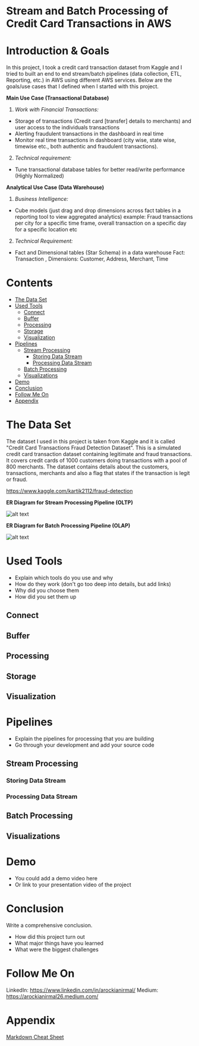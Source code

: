 
# Stream and Batch Processing of Credit Card Transactions in AWS

# Introduction & Goals
In this project, I took a credit card transaction dataset from Kaggle and I tried to built an end to end stream/batch pipelines (data collection, ETL, Reporting, etc.) in AWS using different AWS services. Below are the goals/use cases that I defined when I started with this project.

**Main Use Case (Transactional Database)**

1. *Work with Financial Transactions:*
- Storage of transactions (Credit card [transfer] details to merchants) and user access to the individuals transactions
- Alerting fraudulent transactions in the dashboard in real time
- Monitor real time transactions in dashboard (city wise, state wise, timewise etc., both authentic and fraudulent transactions).

2. *Technical requirement:*
- Tune transactional database tables for better read/write performance (Highly Normalized)


**Analytical Use Case (Data Warehouse)**

1. *Business Intelligence:*
- Cube models (just drag and drop dimensions across fact tables in a reporting tool to view aggregated analytics) example: Fraud transactions per city for a specific time frame, overall transaction on a specific day for a specific location etc

2. *Technical Requirement:*
- Fact and Dimensional tables (Star Schema) in a data warehouse
Fact: Transaction , Dimensions: Customer, Address, Merchant, Time

# Contents

- [The Data Set](#the-data-set)
- [Used Tools](#used-tools)
  - [Connect](#connect)
  - [Buffer](#buffer)
  - [Processing](#processing)
  - [Storage](#storage)
  - [Visualization](#visualization)
- [Pipelines](#pipelines)
  - [Stream Processing](#stream-processing)
    - [Storing Data Stream](#storing-data-stream)
    - [Processing Data Stream](#processing-data-stream)
  - [Batch Processing](#batch-processing)
  - [Visualizations](#visualizations)
- [Demo](#demo)
- [Conclusion](#conclusion)
- [Follow Me On](#follow-me-on)
- [Appendix](#appendix)


# The Data Set
The dataset I used in this project is taken from Kaggle and it is called "Credit Card Transactions Fraud Detection Dataset". This is a simulated credit card transaction dataset containing legitimate and fraud transactions. It covers credit cards of 1000 customers doing transactions with a pool of 800 merchants. The dataset contains details about the customers, transactions, merchants and also a flag that states if the transaction is legit or fraud.

https://www.kaggle.com/kartik2112/fraud-detection

**ER Diagram for Stream Processing Pipeline (OLTP)**

![alt text](https://miro.medium.com/max/3005/1*nnjxMRTXv78gbnQNOtlL9A.jpeg)


**ER Diagram for Batch Processing Pipeline (OLAP)**

![alt text](https://miro.medium.com/max/3235/1*F_U5HtcQpl7n-ySTwmFKtg.jpeg)


# Used Tools
- Explain which tools do you use and why
- How do they work (don't go too deep into details, but add links)
- Why did you choose them
- How did you set them up

## Connect
## Buffer
## Processing
## Storage
## Visualization

# Pipelines
- Explain the pipelines for processing that you are building
- Go through your development and add your source code

## Stream Processing
### Storing Data Stream
### Processing Data Stream
## Batch Processing
## Visualizations

# Demo
- You could add a demo video here
- Or link to your presentation video of the project

# Conclusion
Write a comprehensive conclusion.
- How did this project turn out
- What major things have you learned
- What were the biggest challenges

# Follow Me On
LinkedIn: https://www.linkedin.com/in/arockianirmal/
Medium: https://arockianirmal26.medium.com/

# Appendix

[Markdown Cheat Sheet](https://github.com/adam-p/markdown-here/wiki/Markdown-Cheatsheet)
